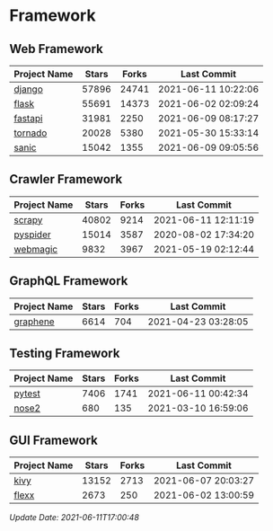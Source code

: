 # Framework

## Web Framework
| Project Name | Stars | Forks | Last Commit |
| ------------ | ----- | ----- | ----------- |
| [django](https://github.com/django/django) | 57896 | 24741 | 2021-06-11 10:22:06 |
| [flask](https://github.com/pallets/flask) | 55691 | 14373 | 2021-06-02 02:09:24 |
| [fastapi](https://github.com/tiangolo/fastapi) | 31981 | 2250 | 2021-06-09 08:17:27 |
| [tornado](https://github.com/tornadoweb/tornado) | 20028 | 5380 | 2021-05-30 15:33:14 |
| [sanic](https://github.com/sanic-org/sanic) | 15042 | 1355 | 2021-06-09 09:05:56 |

## Crawler Framework
| Project Name | Stars | Forks | Last Commit |
| ------------ | ----- | ----- | ----------- |
| [scrapy](https://github.com/scrapy/scrapy) | 40802 | 9214 | 2021-06-11 12:11:19 |
| [pyspider](https://github.com/binux/pyspider) | 15014 | 3587 | 2020-08-02 17:34:20 |
| [webmagic](https://github.com/code4craft/webmagic) | 9832 | 3967 | 2021-05-19 02:12:44 |

## GraphQL Framework
| Project Name | Stars | Forks | Last Commit |
| ------------ | ----- | ----- | ----------- |
| [graphene](https://github.com/graphql-python/graphene) | 6614 | 704 | 2021-04-23 03:28:05 |

## Testing Framework
| Project Name | Stars | Forks | Last Commit |
| ------------ | ----- | ----- | ----------- |
| [pytest](https://github.com/pytest-dev/pytest) | 7406 | 1741 | 2021-06-11 00:42:34 |
| [nose2](https://github.com/nose-devs/nose2) | 680 | 135 | 2021-03-10 16:59:06 |

## GUI Framework
| Project Name | Stars | Forks | Last Commit |
| ------------ | ----- | ----- | ----------- |
| [kivy](https://github.com/kivy/kivy) | 13152 | 2713 | 2021-06-07 20:03:27 |
| [flexx](https://github.com/flexxui/flexx) | 2673 | 250 | 2021-06-02 13:00:59 |

*Update Date: 2021-06-11T17:00:48*